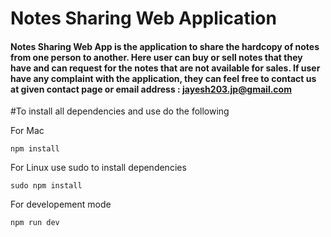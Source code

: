 # Notes Sharing Web Application

#### Notes Sharing Web App is the application to share the hardcopy of notes from one person to another. Here user can buy or sell notes that they have and can request for the notes that are not available for sales. If user have any complaint with the application, they can feel free to contact us at given contact page or email address : jayesh203.jp@gmail.com 

#To install all dependencies and use do the following

For Mac
```
npm install
```
For Linux use sudo to install dependencies
```
sudo npm install
```

For developement mode
```
npm run dev 
```

